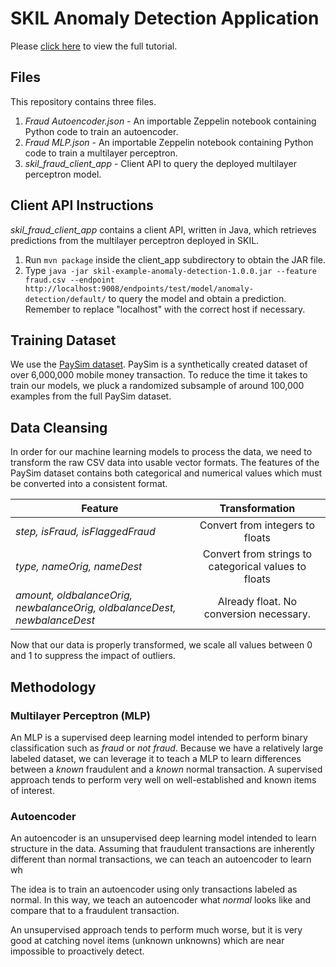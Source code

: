 # SKIL Anomaly Detection Application

Please [click here](https://blog.skymind.ai/p/5dac6e86-aa79-4104-befe-a32cc7ec3d10/) to view the full tutorial.

## Files

This repository contains three files.

1. *Fraud Autoencoder.json* - An importable Zeppelin notebook containing Python code to train an autoencoder.
2. *Fraud MLP.json* - An importable Zeppelin notebook containing Python code to train a multilayer perceptron.
3. *skil_fraud_client_app* - Client API to query the deployed multilayer perceptron model.

## Client API Instructions

*skil_fraud_client_app* contains a client API, written in Java, which retrieves predictions from the multilayer perceptron deployed in SKIL.

1. Run `mvn package` inside the client_app subdirectory to obtain the JAR file.
2. Type `java -jar skil-example-anomaly-detection-1.0.0.jar --feature fraud.csv --endpoint http://localhost:9008/endpoints/test/model/anomaly-detection/default/` to query the model and obtain a prediction. Remember to replace "localhost" with the correct host if necessary.

## Training Dataset

We use the [PaySim dataset](https://www.kaggle.com/ntnu-testimon/paysim1/data). PaySim is a synthetically created dataset of over 6,000,000 mobile money transaction. To reduce the time it takes to train our models, we pluck a randomized subsample of around 100,000 examples from the full PaySim dataset.

## Data Cleansing

In order for our machine learning models to process the data, we need to transform the raw CSV data into usable vector formats. The features of the PaySim dataset contains both categorical and numerical values which must be converted into a consistent format.

| Feature | Transformation |
| ----- |:--------------------:|
|  *step, isFraud, isFlaggedFraud* | Convert from integers to floats |
|  *type, nameOrig, nameDest* | Convert from strings to categorical values to floats |
|  *amount, oldbalanceOrig, newbalanceOrig, oldbalanceDest, newbalanceDest* | Already float. No conversion necessary. |

Now that our data is properly transformed, we scale all values between 0 and 1 to suppress the impact of outliers.

## Methodology

### Multilayer Perceptron (MLP)

An MLP is a supervised deep learning model intended to perform binary classification such as *fraud* or *not fraud*. Because we have a relatively large labeled dataset, we can leverage it to teach a MLP to learn differences between a *known* fraudulent and a *known* normal transaction. A supervised approach tends to perform very well on well-established and known items of interest.

### Autoencoder

An autoencoder is an unsupervised deep learning model intended to learn structure in the data. Assuming that fraudulent transactions are inherently different than normal transactions, we can teach an autoencoder to learn wh


The idea is to train an autoencoder using only transactions labeled as normal. In this way, we teach an autoencoder what *normal* looks like and compare that to a fraudulent transaction.

An unsupervised approach tends to perform much worse, but it is very good at catching novel items (unknown unknowns) which are near impossible to proactively detect.
